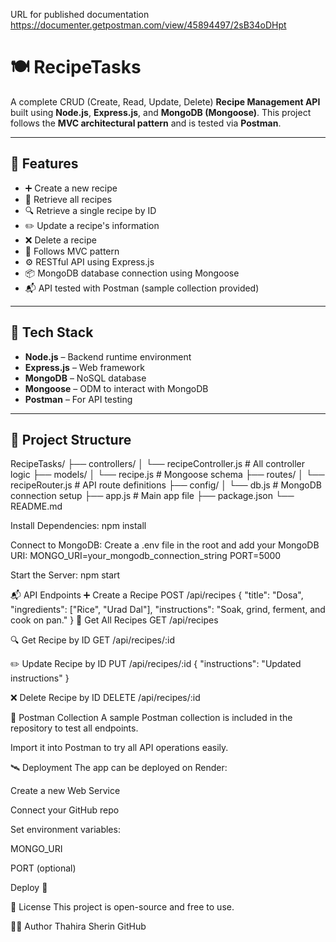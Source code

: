 URL for published documentation
https://documenter.getpostman.com/view/45894497/2sB34oDHpt

# 🍽️ RecipeTasks

A complete CRUD (Create, Read, Update, Delete) **Recipe Management API** built using **Node.js**, **Express.js**, and **MongoDB (Mongoose)**. This project follows the **MVC architectural pattern** and is tested via **Postman**.

---

## 📌 Features

- ➕ Create a new recipe
- 📄 Retrieve all recipes
- 🔍 Retrieve a single recipe by ID
- ✏️ Update a recipe's information
- ❌ Delete a recipe
- 🔁 Follows MVC pattern
- ⚙️ RESTful API using Express.js
- 📦 MongoDB database connection using Mongoose
- 📬 API tested with Postman (sample collection provided)

---

## 🧱 Tech Stack

- **Node.js** – Backend runtime environment
- **Express.js** – Web framework
- **MongoDB** – NoSQL database
- **Mongoose** – ODM to interact with MongoDB
- **Postman** – For API testing

---

## 📁 Project Structure

RecipeTasks/
├── controllers/
│ └── recipeController.js # All controller logic
├── models/
│ └── recipe.js # Mongoose schema
├── routes/
│ └── recipeRouter.js # API route definitions
├── config/
│ └── db.js # MongoDB connection setup
├── app.js # Main app file
├── package.json
└── README.md

Install Dependencies:
npm install

Connect to MongoDB:
Create a .env file in the root and add your MongoDB URI:
MONGO_URI=your_mongodb_connection_string
PORT=5000

Start the Server:
npm start

📬 API Endpoints
➕ Create a Recipe
POST /api/recipes
{
  "title": "Dosa",
  "ingredients": ["Rice", "Urad Dal"],
  "instructions": "Soak, grind, ferment, and cook on pan."
}
📄 Get All Recipes
GET /api/recipes

🔍 Get Recipe by ID
GET /api/recipes/:id

✏️ Update Recipe by ID
PUT /api/recipes/:id
{
  "instructions": "Updated instructions"
}

❌ Delete Recipe by ID
DELETE /api/recipes/:id

📮 Postman Collection
A sample Postman collection is included in the repository to test all endpoints.

Import it into Postman to try all API operations easily.

🛰️ Deployment
The app can be deployed on Render:

Create a new Web Service

Connect your GitHub repo

Set environment variables:

MONGO_URI

PORT (optional)

Deploy 🚀

📌 License
This project is open-source and free to use.

🙋‍♀️ Author
Thahira Sherin
GitHub
